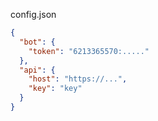 config.json

```json
{
  "bot": {
    "token": "6213365570:....."
  },
  "api": {
    "host": "https://...",
    "key": "key"
  }
}
```